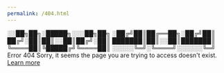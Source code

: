 ```yaml
---
permalink: /404.html
---
```


░░██╗██╗░█████╗░░░██╗██╗
░██╔╝██║██╔══██╗░██╔╝██║
██╔╝░██║██║░░██║██╔╝░██║
███████║██║░░██║███████║
╚════██║╚█████╔╝╚════██║
░░░░░╚═╝░╚════╝░░░░░░╚═╝
Error 404
Sorry, it seems the page you are trying to access doesn't exist.
<a href="https://en.wikipedia.org/wiki/HTTP_404">Learn more</a>
